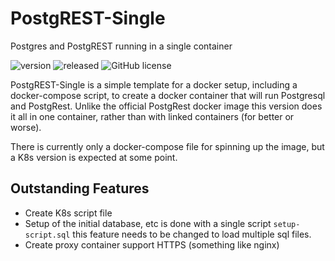# PostgREST-Single
Postgres and PostgREST running in a single container


![version](https://img.shields.io/badge/version-v0.0.1-4FC921.svg) 
![released](https://img.shields.io/badge/released-2020/01/08-D6AE22.svg)
![GitHub license](https://img.shields.io/badge/license-MIT-blue.svg)

PostgREST-Single is a simple template for a docker setup, including a docker-compose script, to create a docker container that will run Postgresql and PostgRest. Unlike the official PostgRest docker image this version does it all in one container, rather than with linked containers (for better or worse).

There is currently only a docker-compose file for spinning up the image, but a K8s version is expected at some point.

## Outstanding Features
- Create K8s script file
- Setup of the initial database, etc is done with a single script `setup-script.sql` this feature needs to be changed to load multiple sql files.
- Create proxy container support HTTPS (something like nginx)


